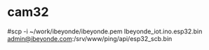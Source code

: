# cam32

#scp -i ~/work/ibeyonde/ibeyonde.pem Ibeyonde_iot.ino.esp32.bin admin@ibeyonde.com:/srv/www/ping/api/esp32_scb.bin  
